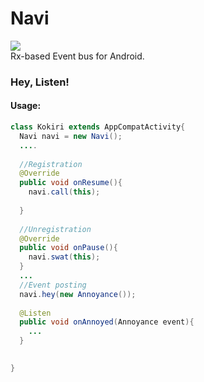 # Navi
<img src = "http://vignette3.wikia.nocookie.net/zelda/images/2/2c/Navi_Artwork.png/revision/latest?cb=20090319134157"/><br/>
Rx-based Event bus for Android. <br/>
<h3><b>Hey, Listen! </b></h3>
<h4>Usage:</h4>

```java
class Kokiri extends AppCompatActivity{
  Navi navi = new Navi();
  ....
  
  //Registration
  @Override
  public void onResume(){
    navi.call(this);
    
  }
  
  //Unregistration
  @Override
  public void onPause(){
    navi.swat(this);
  }
  ...
  //Event posting
  navi.hey(new Annoyance());
  
  @Listen
  public void onAnnoyed(Annoyance event){
    ...
  }
  

}
```
